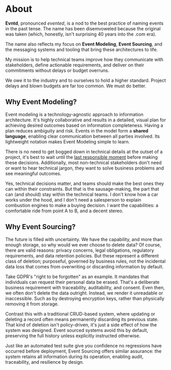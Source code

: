 # About 

**Evntd**, pronounced *evented*, is a nod to the best practice of naming events in the past tense. The name has been disemvoweled because the original was taken (which, honestly, isn't surprising 40 years into the .com era).

The name also reflects my focus on **Event Modeling**, **Event Sourcing**, and the messaging systems and tooling that bring these architectures to life.

My mission is to help technical teams improve how they communicate with stakeholders, define actionable requirements, and deliver on their commitments without delays or budget overruns.

We owe it to the industry and to ourselves to hold a higher standard. Project delays and blown budgets are far too common. We must do better. 

## Why Event Modeling?

Event modeling is a technology-agnostic approach to information architecture. It's highly collaborative and results in a detailed, visual plan for achieving desired outcomes based on information completeness. Having a plan reduces ambiguity and risk. Events in the model form a **shared language**, enabling clear communication between all parties involved. Its lightweight notation makes Event Modeling simple to learn.

There is no need to get bogged down in technical details at the outset of a project, it's best to wait until the [last responsible moment](https://blog.codinghorror.com/the-last-responsible-moment/) before making these decisions. Additionally, most non-technical stakeholders don't need or want to hear technical jargon, they want to solve business problems and see meaningful outcomes. 

Yes, technical decisions matter, and teams should make the best ones they can within their constraints. But that is the sausage-making, the part that can (and should) stay within the technical teams. I don't know how a car works under the hood, and I don't need a salesperson to explain combustion engines to make a buying decision. I want the capabilities: a comfortable ride from point A to B, and a decent stereo.

## Why Event Sourcing?

The future is filled with uncertainty. We have the capability, and more than enough storage, so why would we ever choose to delete data? Of course, there are valid reasons: privacy concerns, legal obligations, regulatory requirements, and data retention policies. But these represent a different class of deletion; purposeful, governed by business rules, not the incidental data loss that comes from overwriting or discarding information by default.

Take GDPR's "right to be forgotten" as an example. It mandates that individuals can request their personal data be erased. That's a deliberate business requirement with traceability, auditability, and consent. Even then, we often don't delete the data outright. Instead, we render it unreadable or inaccessible. Such as by destroying encryption keys, rather than physically removing it from storage.

Contrast this with a traditional CRUD-based system, where updating or deleting a record often means permanently discarding its previous state. That kind of deletion isn't policy-driven, it's just a side effect of how the system was designed. Event sourced systems avoid this by default, preserving the full history unless explicitly instructed otherwise.

Just like an automated test suite give you confidence no regressions have occurred before deployment, Event Sourcing offers similar assurance: the system retains all information during its operation, enabling audit, traceability, and resilience by design.
